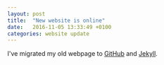 ```yaml
---
layout: post
title:  "New website is online"
date:   2016-11-05 13:33:49 +0100
categories: website update
---
```

I've migrated my old webpage to [GitHub](https://github.com) and [Jekyll](https://jekyllrb.com).
